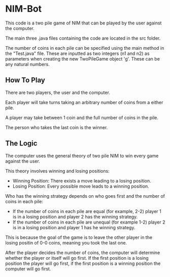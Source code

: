 # NIM-Bot
This code is a two pile game of NIM that can be played by the user against the computer.

The main three .java files containing the code are located in the src folder.

The number of coins in each pile can be specified using the main method in the "Test.java" file. These are inputted as two integers (n1 and n2) as parameters when creating the new TwoPileGame object 'g'. These can be any natural numbers.

## How To Play
There are two players, the user and the computer. 

Each player will take turns taking an arbitrary number of coins from a either pile.

A player may take between 1 coin and the full number of coins in the pile.

The person who takes the last coin is the winner.

## The Logic
The computer uses the general theory of two pile NIM to win every game against the user.

This theory involves winning and losing positions:
- Winning Position: There exists a move leading to a losing position.
- Losing Position: Every possible move leads to a winning position.

Who has the winning strategy depends on who goes first and the number of coins in each pile:
- If the number of coins in each pile are equal (for example, 2-2) player 1 is in a losing position and player 2 has the winning strategy.
- If the number of coins in each pile are unequal (for example 1-2) player 2 is in a losing position and player 1 has he winning strategy.

This is because the goal of the game is to leave the other player in the losing positin of 0-0 coins, meaning you took the last one.

After the player decides the number of coins, the computer will determine whether the player or itself will go first. If the first position is a losing position the player will go first, if the first position is a winning position the computer will go first.
